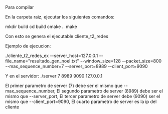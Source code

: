 Para compilar


En la carpeta raiz, ejecutar los siguientes comandos:

mkdir build
cd build
cmake ..
make


Con esto se genera el ejecutable cliente_t2_redes

Ejemplo de ejecucion:

./cliente_t2_redes_ex --server_host=127.0.0.1 --file_name="resultado_gen_noel.txt" --window_size=128 --packet_size=800 --max_sequence_number=7 --server_port=8989 --client_port=9090


Y en el servidor:
./server 7 8989 9090 127.0.0.1

El primer parametro de server (7) debe ser el mismo que --max_sequence_number,
El segundo parametro de server (8989) debe ser el mismo que --server_port,
El tercer parametro de server debe (9090) ser el mismo que --client_port=9090,
El cuarto parametro de server es la ip del cliente